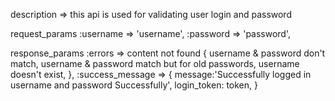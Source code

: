 description => this api is used for validating user login and password

request_params :username    => 'username', :password => 'password',

response_params :errors => content not found {
                                username & password don't match,
                                username & password match but for old passwords,
                                username doesn't exist, 
                            }, 
                :success_message => {
                                    message:'Successfully logged in username  and password Successfully',
                                    login_token: token,
                                    }